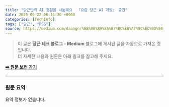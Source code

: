 ```yaml
---
title: "당근만의 AI 경험을 나눔해요  『요즘 당근 AI 개발』 출간"
date: 2025-09-22 06:14:30 +0900
categories: [TechInfo]
tags: ["당근", "RSS"]
source: https://medium.com/daangn/%EB%8B%B9%EA%B7%BC%EB%A7%8C%EC%9D%98-ai-%EA%B2%BD%ED%97%98%EC%9D%84-%EB%82%98%EB%88%94%ED%95%B4%EC%9A%94-%EC%9A%94%EC%A6%98-%EB%8B%B9%EA%B7%BC-ai-%EA%B0%9C%EB%B0%9C-%EC%B6%9C%EA%B0%84-1868798163bf?source=rss----4505f82a2dbd---4
---
```

> 이 글은 **당근 테크 블로그 - Medium** 블로그에 게시된 글을 자동으로 가져온 것입니다. <br>
> 더 자세한 내용과 원문은 아래 링크를 참고해 주세요.

[**➡️ 원문 보러 가기**](https://medium.com/daangn/%EB%8B%B9%EA%B7%BC%EB%A7%8C%EC%9D%98-ai-%EA%B2%BD%ED%97%98%EC%9D%84-%EB%82%98%EB%88%94%ED%95%B4%EC%9A%94-%EC%9A%94%EC%A6%98-%EB%8B%B9%EA%B7%BC-ai-%EA%B0%9C%EB%B0%9C-%EC%B6%9C%EA%B0%84-1868798163bf?source=rss----4505f82a2dbd---4)

---

### 원문 요약
요약 정보가 없습니다.
